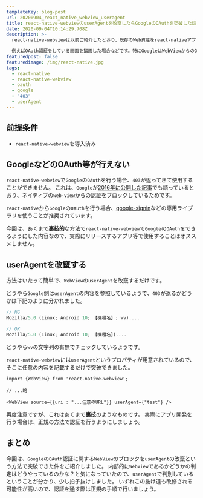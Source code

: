 ```yaml
---
templateKey: blog-post
url: 20200904_react_native_webview_useragent
title: react-native-webviewのuserAgentを改竄したらGoogleのOAuthを突破した話
date: 2020-09-04T10:14:29.708Z
description: >-
  react-native-webviewは以前ご紹介したとおり、既存のWeb資産をreact-nativeアプリ上で使いまわせるため非常に便利ですが、いくつか注意点があります。

  例えばOAuth認証をしている画面を描画した場合などです。特にGoogleはWebViewからのOAuth認証をブロックしているため、通常では利用することができません。
featuredpost: false
featuredimage: /img/react-native.jpg
tags:
  - react-native
  - react-native-webview
  - oauth
  - google
  - "403"
  - userAgent
---
```

## 前提条件
- `react-native-webview`を導入済み

## GoogleなどのOAuth等が行えない
`react-native-webview`で`Google`の`OAuth`を行う場合、`403`が返ってきて使用することができません。
これは、`Google`が[2016年に公開した記事](https://developers.googleblog.com/2016/08/modernizing-oauth-interactions-in-native-apps.html)でも語っているとおり、ネイティブの`web-view`からの認証をブロックしているためです。

`react-native`から`Google`の`OAuth`を行う場合、[google-signin](https://github.com/react-native-community/google-signin)などの専用ライブラリを使うことが推奨されています。

今回は、あくまで**裏技的**な方法で`react-native-webview`で`Google`の`OAuth`をできるようにした内容なので、実際にリリースするアプリ等で使用することはオススメしません。

## userAgentを改竄する
方法はいたって簡単で、`WebView`の`userAgent`を改竄するだけです。

どうやら`Google`側は`userAgent`の内容を参照しているようで、`403`が返るかどうかは下記のように分かれました。

```javascript
// NG
Mozilla/5.0 (Linux; Android 10; 【機種名】; wv)....

// OK
Mozilla/5.0 (Linux; Android 10; 【機種名】)....
```

どうやら`wv`の文字列の有無でチェックしているようです。

`react-native-webview`には`userAgent`というプロパティが用意されているので、そこに任意の内容を記載するだけで突破できました。

```javasctipt
import {WebView} from 'react-native-webview';

// ...略

<WebView source={{uri : "...任意のURL"}} userAgent={"test"} />
```

再度注意ですが、これはあくまで**裏技**のようなものです。
実際にアプリ開発を行う場合は、正規の方法で認証を行うようにしましょう。

## まとめ
今回は、`Google`の`OAuth`認証に関する`WebView`のブロックを`userAgent`の改竄という方法で突破できた件をご紹介しました。
内部的に`WebView`であるかどうかの判定はどうやっているのかな？と気になっていたので、`userAgent`で判別しているということが分かり、少し拍子抜けしました。
いずれこの抜け道も改修される可能性が高いので、認証を通す際は正規の手順で行いましょう。